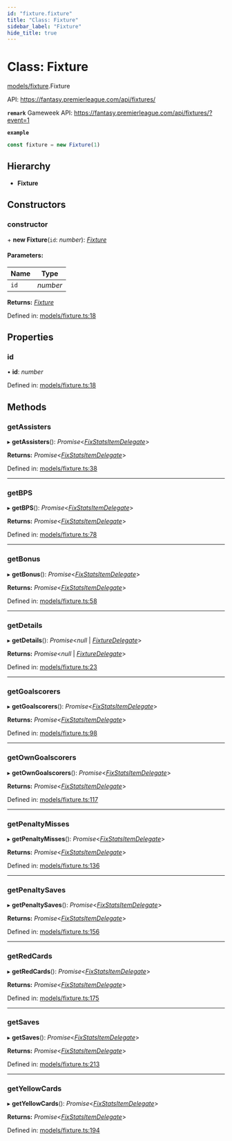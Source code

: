 ```yaml
---
id: "fixture.fixture"
title: "Class: Fixture"
sidebar_label: "Fixture"
hide_title: true
---
```


# Class: Fixture

[models/fixture](../../modules/models_fixture.md).Fixture

API: https://fantasy.premierleague.com/api/fixtures/

**`remark`** Gameweek API: https://fantasy.premierleague.com/api/fixtures/?event=1

**`example`** 
```js
const fixture = new Fixture(1)
```

## Hierarchy

* **Fixture**

## Constructors

### constructor

\+ **new Fixture**(`id`: *number*): [*Fixture*](fixture.fixture.md)

#### Parameters:

Name | Type |
------ | ------ |
`id` | *number* |

**Returns:** [*Fixture*](fixture.fixture.md)

Defined in: [models/fixture.ts:18](https://github.com/wamburu/fpl-ts/blob/c1a6de1/src/models/fixture.ts#L18)

## Properties

### id

• **id**: *number*

Defined in: [models/fixture.ts:18](https://github.com/wamburu/fpl-ts/blob/c1a6de1/src/models/fixture.ts#L18)

## Methods

### getAssisters

▸ **getAssisters**(): *Promise*<[*FixStatsItemDelegate*](../../modules/types.md#fixstatsitemdelegate)\>

**Returns:** *Promise*<[*FixStatsItemDelegate*](../../modules/types.md#fixstatsitemdelegate)\>

Defined in: [models/fixture.ts:38](https://github.com/wamburu/fpl-ts/blob/c1a6de1/src/models/fixture.ts#L38)

___

### getBPS

▸ **getBPS**(): *Promise*<[*FixStatsItemDelegate*](../../modules/types.md#fixstatsitemdelegate)\>

**Returns:** *Promise*<[*FixStatsItemDelegate*](../../modules/types.md#fixstatsitemdelegate)\>

Defined in: [models/fixture.ts:78](https://github.com/wamburu/fpl-ts/blob/c1a6de1/src/models/fixture.ts#L78)

___

### getBonus

▸ **getBonus**(): *Promise*<[*FixStatsItemDelegate*](../../modules/types.md#fixstatsitemdelegate)\>

**Returns:** *Promise*<[*FixStatsItemDelegate*](../../modules/types.md#fixstatsitemdelegate)\>

Defined in: [models/fixture.ts:58](https://github.com/wamburu/fpl-ts/blob/c1a6de1/src/models/fixture.ts#L58)

___

### getDetails

▸ **getDetails**(): *Promise*<*null* \| [*FixtureDelegate*](../../interfaces/types.fixturedelegate.md)\>

**Returns:** *Promise*<*null* \| [*FixtureDelegate*](../../interfaces/types.fixturedelegate.md)\>

Defined in: [models/fixture.ts:23](https://github.com/wamburu/fpl-ts/blob/c1a6de1/src/models/fixture.ts#L23)

___

### getGoalscorers

▸ **getGoalscorers**(): *Promise*<[*FixStatsItemDelegate*](../../modules/types.md#fixstatsitemdelegate)\>

**Returns:** *Promise*<[*FixStatsItemDelegate*](../../modules/types.md#fixstatsitemdelegate)\>

Defined in: [models/fixture.ts:98](https://github.com/wamburu/fpl-ts/blob/c1a6de1/src/models/fixture.ts#L98)

___

### getOwnGoalscorers

▸ **getOwnGoalscorers**(): *Promise*<[*FixStatsItemDelegate*](../../modules/types.md#fixstatsitemdelegate)\>

**Returns:** *Promise*<[*FixStatsItemDelegate*](../../modules/types.md#fixstatsitemdelegate)\>

Defined in: [models/fixture.ts:117](https://github.com/wamburu/fpl-ts/blob/c1a6de1/src/models/fixture.ts#L117)

___

### getPenaltyMisses

▸ **getPenaltyMisses**(): *Promise*<[*FixStatsItemDelegate*](../../modules/types.md#fixstatsitemdelegate)\>

**Returns:** *Promise*<[*FixStatsItemDelegate*](../../modules/types.md#fixstatsitemdelegate)\>

Defined in: [models/fixture.ts:136](https://github.com/wamburu/fpl-ts/blob/c1a6de1/src/models/fixture.ts#L136)

___

### getPenaltySaves

▸ **getPenaltySaves**(): *Promise*<[*FixStatsItemDelegate*](../../modules/types.md#fixstatsitemdelegate)\>

**Returns:** *Promise*<[*FixStatsItemDelegate*](../../modules/types.md#fixstatsitemdelegate)\>

Defined in: [models/fixture.ts:156](https://github.com/wamburu/fpl-ts/blob/c1a6de1/src/models/fixture.ts#L156)

___

### getRedCards

▸ **getRedCards**(): *Promise*<[*FixStatsItemDelegate*](../../modules/types.md#fixstatsitemdelegate)\>

**Returns:** *Promise*<[*FixStatsItemDelegate*](../../modules/types.md#fixstatsitemdelegate)\>

Defined in: [models/fixture.ts:175](https://github.com/wamburu/fpl-ts/blob/c1a6de1/src/models/fixture.ts#L175)

___

### getSaves

▸ **getSaves**(): *Promise*<[*FixStatsItemDelegate*](../../modules/types.md#fixstatsitemdelegate)\>

**Returns:** *Promise*<[*FixStatsItemDelegate*](../../modules/types.md#fixstatsitemdelegate)\>

Defined in: [models/fixture.ts:213](https://github.com/wamburu/fpl-ts/blob/c1a6de1/src/models/fixture.ts#L213)

___

### getYellowCards

▸ **getYellowCards**(): *Promise*<[*FixStatsItemDelegate*](../../modules/types.md#fixstatsitemdelegate)\>

**Returns:** *Promise*<[*FixStatsItemDelegate*](../../modules/types.md#fixstatsitemdelegate)\>

Defined in: [models/fixture.ts:194](https://github.com/wamburu/fpl-ts/blob/c1a6de1/src/models/fixture.ts#L194)
